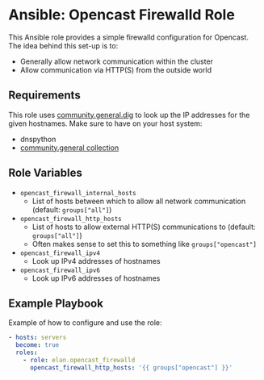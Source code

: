 Ansible: Opencast Firewalld Role
================================

This Ansible role provides a simple firewalld configuration for Opencast.
The idea behind this set-up is to:

- Generally allow network communication within the cluster
- Allow communication via HTTP(S) from the outside world


Requirements
------------

This role uses [community.general.dig](https://docs.ansible.com/ansible/latest/collections/community/general/dig_lookup.html)
to look up the IP addresses for the given hostnames.
Make sure to have on your host system:

- dnspython
- [community.general collection](https://galaxy.ansible.com/community/general)


Role Variables
--------------

- `opencast_firewall_internal_hosts`
    - List of hosts between which to allow all network communication (default: `groups["all"]`)
- `opencast_firewall_http_hosts`
    - List of hosts to allow external HTTP(S) communications to (default: `groups["all"]`)
	 - Often makes sense to set this to something like `groups["opencast"]`
- `opencast_firewall_ipv4`
    - Look up IPv4 addresses of hostnames
- `opencast_firewall_ipv6`
    - Look up IPv6 addresses of hostnames


Example Playbook
----------------

Example of how to configure and use the role:

```yaml
- hosts: servers
  become: true
  roles:
    - role: elan.opencast_firewalld
      opencast_firewall_http_hosts: '{{ groups["opencast"] }}'
```
